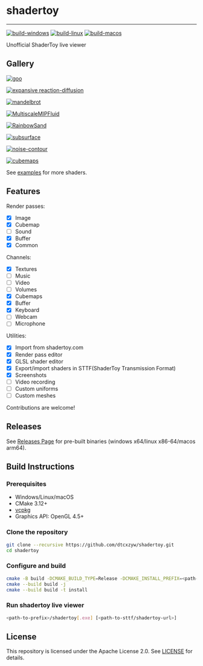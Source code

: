 # shadertoy
---

[![build-windows](https://github.com/dtcxzyw/shadertoy/actions/workflows/build-windows.yml/badge.svg)](https://github.com/dtcxzyw/shadertoy/actions/workflows/build-windows.yml)
[![build-linux](https://github.com/dtcxzyw/shadertoy/actions/workflows/build-linux.yml/badge.svg)](https://github.com/dtcxzyw/shadertoy/actions/workflows/build-linux.yml)
[![build-macos](https://github.com/dtcxzyw/shadertoy/actions/workflows/build-macos.yml/badge.svg)](https://github.com/dtcxzyw/shadertoy/actions/workflows/build-macos.yml)

Unofficial ShaderToy live viewer

## Gallery

[![goo](https://user-images.githubusercontent.com/15650457/236786522-80c10c46-f3b0-46f3-88ef-abbe39c3cd5f.png)](https://www.shadertoy.com/view/lllBDM)


[![expansive reaction-diffusion](https://user-images.githubusercontent.com/15650457/236787527-b26fa835-1d36-4dc6-be59-6d508e898e04.png)](https://www.shadertoy.com/view/4dcGW2)


[![mandelbrot](https://user-images.githubusercontent.com/15650457/236788040-2411c757-7c51-407a-869f-5c6709bf5e5d.png)](https://www.shadertoy.com/view/lsX3W4)

[![MultiscaleMIPFluid](https://user-images.githubusercontent.com/15650457/236790106-5ebeb8a2-0c16-4cbd-a7cf-d8bbb21ad613.png)](https://www.shadertoy.com/view/tsKXR3)

[![RainbowSand](https://user-images.githubusercontent.com/15650457/236790355-c20303e1-7abd-4d42-9088-2133a0e756fa.png)](https://www.shadertoy.com/view/stdyRr)

[![subsurface](https://user-images.githubusercontent.com/15650457/236790664-3defcade-c5b4-4f9c-9f21-0a1b67b72536.png)](https://www.shadertoy.com/view/dltGWl)

[![noise-contour](https://user-images.githubusercontent.com/15650457/236791146-b3b9cdff-6754-42ae-83c3-d69ef2ea9387.png)](https://www.shadertoy.com/view/MscSzf)

[![cubemaps](https://github.com/dtcxzyw/shadertoy/assets/15650457/e1719ed0-2748-47e0-a7eb-db6d35cd8dec)](https://www.shadertoy.com/view/MsXGz4)

See [examples](examples) for more shaders.


## Features

Render passes:

+ [x] Image
+ [x] Cubemap
+ [ ] Sound
+ [x] Buffer
+ [x] Common 

Channels:
+ [x] Textures
+ [ ] Music
+ [ ] Video
+ [ ] Volumes
+ [x] Cubemaps
+ [x] Buffer
+ [x] Keyboard
+ [ ] Webcam
+ [ ] Microphone

Utilities:

+ [x] Import from shadertoy.com
+ [x] Render pass editor
+ [x] GLSL shader editor
+ [x] Export/import shaders in STTF(ShaderToy Transmission Format)
+ [x] Screenshots
+ [ ] Video recording
+ [ ] Custom uniforms
+ [ ] Custom meshes

Contributions are welcome!

## Releases
See [Releases Page](https://github.com/dtcxzyw/shadertoy/releases) for pre-built binaries (windows x64/linux x86-64/macos arm64).

## Build Instructions

### Prerequisites
+ Windows/Linux/macOS
+ CMake 3.12+
+ [vcpkg](https://github.com/microsoft/vcpkg)
+ Graphics API: OpenGL 4.5+

### Clone the repository
```bash
git clone --recursive https://github.com/dtcxzyw/shadertoy.git
cd shadertoy
```

### Configure and build
```bash
cmake -B build -DCMAKE_BUILD_TYPE=Release -DCMAKE_INSTALL_PREFIX=<path-to-prefix> -DCMAKE_TOOLCHAIN_FILE=<path-to-vcpkg>/scripts/buildsystems/vcpkg.cmake
cmake --build build -j
cmake --build build -t install
```

### Run shadertoy live viewer
```bash
<path-to-prefix>/shadertoy[.exe] [<path-to-sttf/shadertoy-url>]
```

## License
This repository is licensed under the Apache License 2.0. See [LICENSE](LICENSE) for details.
